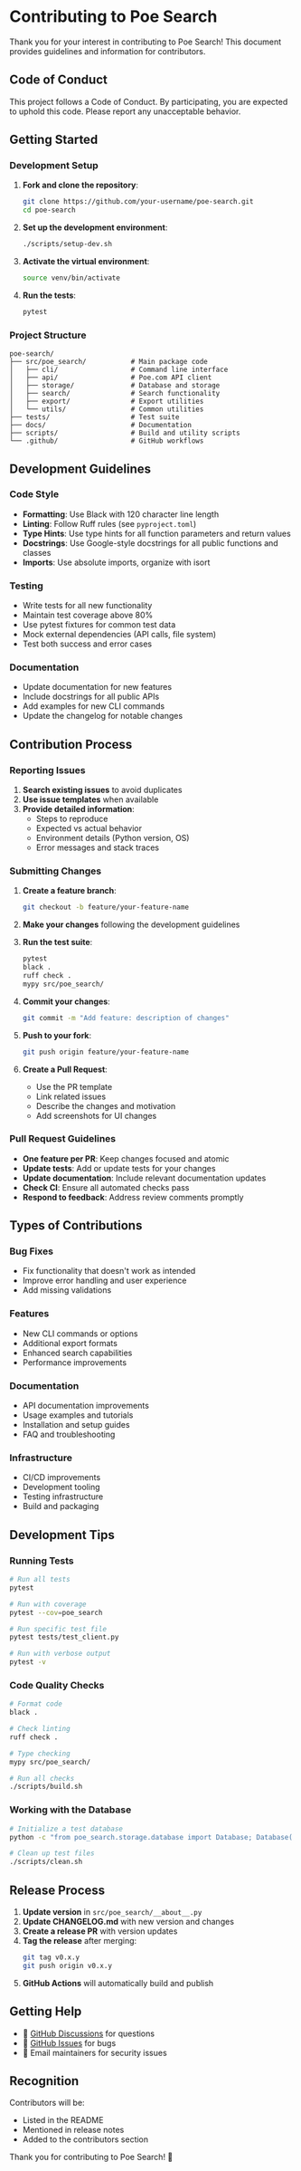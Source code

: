 # Contributing to Poe Search

Thank you for your interest in contributing to Poe Search! This document provides guidelines and information for contributors.

## Code of Conduct

This project follows a Code of Conduct. By participating, you are expected to uphold this code. Please report any unacceptable behavior.

## Getting Started

### Development Setup

1. **Fork and clone the repository**:
   ```bash
   git clone https://github.com/your-username/poe-search.git
   cd poe-search
   ```

2. **Set up the development environment**:
   ```bash
   ./scripts/setup-dev.sh
   ```

3. **Activate the virtual environment**:
   ```bash
   source venv/bin/activate
   ```

4. **Run the tests**:
   ```bash
   pytest
   ```

### Project Structure

```
poe-search/
├── src/poe_search/           # Main package code
│   ├── cli/                  # Command line interface
│   ├── api/                  # Poe.com API client
│   ├── storage/              # Database and storage
│   ├── search/               # Search functionality
│   ├── export/               # Export utilities
│   └── utils/                # Common utilities
├── tests/                    # Test suite
├── docs/                     # Documentation
├── scripts/                  # Build and utility scripts
└── .github/                  # GitHub workflows
```

## Development Guidelines

### Code Style

- **Formatting**: Use Black with 120 character line length
- **Linting**: Follow Ruff rules (see `pyproject.toml`)
- **Type Hints**: Use type hints for all function parameters and return values
- **Docstrings**: Use Google-style docstrings for all public functions and classes
- **Imports**: Use absolute imports, organize with isort

### Testing

- Write tests for all new functionality
- Maintain test coverage above 80%
- Use pytest fixtures for common test data
- Mock external dependencies (API calls, file system)
- Test both success and error cases

### Documentation

- Update documentation for new features
- Include docstrings for all public APIs
- Add examples for new CLI commands
- Update the changelog for notable changes

## Contribution Process

### Reporting Issues

1. **Search existing issues** to avoid duplicates
2. **Use issue templates** when available
3. **Provide detailed information**:
   - Steps to reproduce
   - Expected vs actual behavior
   - Environment details (Python version, OS)
   - Error messages and stack traces

### Submitting Changes

1. **Create a feature branch**:
   ```bash
   git checkout -b feature/your-feature-name
   ```

2. **Make your changes** following the development guidelines

3. **Run the test suite**:
   ```bash
   pytest
   black .
   ruff check .
   mypy src/poe_search/
   ```

4. **Commit your changes**:
   ```bash
   git commit -m "Add feature: description of changes"
   ```

5. **Push to your fork**:
   ```bash
   git push origin feature/your-feature-name
   ```

6. **Create a Pull Request**:
   - Use the PR template
   - Link related issues
   - Describe the changes and motivation
   - Add screenshots for UI changes

### Pull Request Guidelines

- **One feature per PR**: Keep changes focused and atomic
- **Update tests**: Add or update tests for your changes
- **Update documentation**: Include relevant documentation updates
- **Check CI**: Ensure all automated checks pass
- **Respond to feedback**: Address review comments promptly

## Types of Contributions

### Bug Fixes
- Fix functionality that doesn't work as intended
- Improve error handling and user experience
- Add missing validations

### Features
- New CLI commands or options
- Additional export formats
- Enhanced search capabilities
- Performance improvements

### Documentation
- API documentation improvements
- Usage examples and tutorials
- Installation and setup guides
- FAQ and troubleshooting

### Infrastructure
- CI/CD improvements
- Development tooling
- Testing infrastructure
- Build and packaging

## Development Tips

### Running Tests

```bash
# Run all tests
pytest

# Run with coverage
pytest --cov=poe_search

# Run specific test file
pytest tests/test_client.py

# Run with verbose output
pytest -v
```

### Code Quality Checks

```bash
# Format code
black .

# Check linting
ruff check .

# Type checking
mypy src/poe_search/

# Run all checks
./scripts/build.sh
```

### Working with the Database

```bash
# Initialize a test database
python -c "from poe_search.storage.database import Database; Database('test.db')"

# Clean up test files
./scripts/clean.sh
```

## Release Process

1. **Update version** in `src/poe_search/__about__.py`
2. **Update CHANGELOG.md** with new version and changes
3. **Create a release PR** with version updates
4. **Tag the release** after merging:
   ```bash
   git tag v0.x.y
   git push origin v0.x.y
   ```
5. **GitHub Actions** will automatically build and publish

## Getting Help

- 💬 [GitHub Discussions](https://github.com/kevin/poe-search/discussions) for questions
- 🐛 [GitHub Issues](https://github.com/kevin/poe-search/issues) for bugs
- 📧 Email maintainers for security issues

## Recognition

Contributors will be:
- Listed in the README
- Mentioned in release notes
- Added to the contributors section

Thank you for contributing to Poe Search! 🎉
